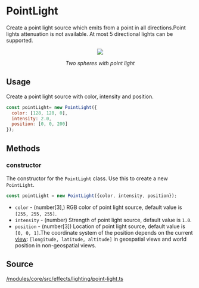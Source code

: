 # PointLight

Create a point light source which emits from a point in all directions.Point lights attenuation is not available. At most 5 directional lights can be supported.

<div align="center">
  <div>
    <img src="https://raw.github.com/visgl/deck.gl-data/master/images/whats-new/point-light.gif" />
    <p><i>Two spheres with point light</i></p>
  </div>
</div>

## Usage

Create a point light source with color, intensity and position.
```js
const pointLight= new PointLight({
  color: [128, 128, 0],
  intensity: 2.0,
  position: [0, 0, 200]
});
```

## Methods

### constructor

The constructor for the `PointLight` class. Use this to create a new `PointLight`.

```js
const pointLight = new PointLight({color, intensity, position});
```

* `color` - (number[3],)  RGB color of point light source, default value is `[255, 255, 255]`.
* `intensity` - (number) Strength of point light source, default value is `1.0`.
* `position` - (number[3])  Location of point light source, default value is `[0, 0, 1]`.The coordinate system of the position depends on the current [view](./deck.md#views): `[longitude, latitude, altitude]` in geospatial views and world position in non-geospatial views.

## Source

[/modules/core/src/effects/lighting/point-light.ts](https://github.com/visgl/deck.gl/tree/9.0-release/modules/core/src/effects/lighting/point-light.ts)
